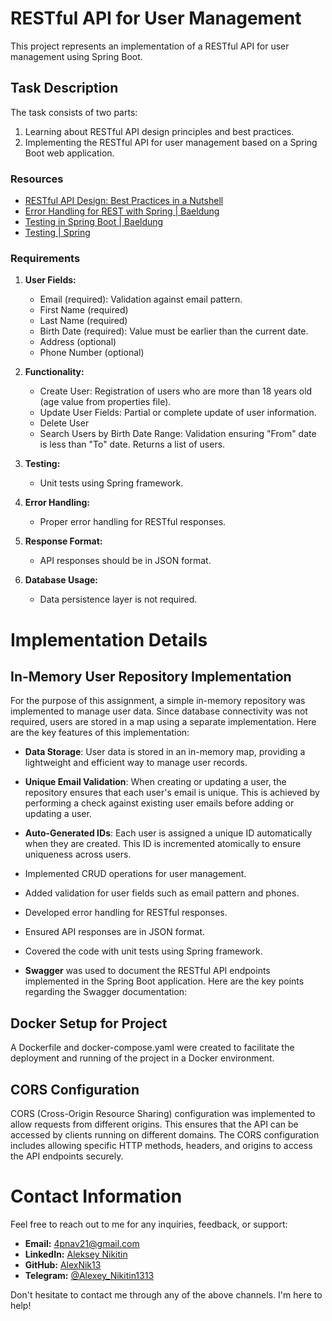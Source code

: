 # RESTful API for User Management

This project represents an implementation of a RESTful API for user management using Spring Boot.

## Task Description
The task consists of two parts:
1. Learning about RESTful API design principles and best practices.
2. Implementing the RESTful API for user management based on a Spring Boot web application.

### Resources
- [RESTful API Design: Best Practices in a Nutshell](https://restfulapi.net/)
- [Error Handling for REST with Spring | Baeldung](https://www.baeldung.com/rest-api-error-handling-best-practices)
- [Testing in Spring Boot | Baeldung](https://www.baeldung.com/spring-boot-testing)
- [Testing | Spring](https://spring.io/guides/gs/testing-web/)

### Requirements
1. **User Fields:**
    - Email (required): Validation against email pattern.
    - First Name (required)
    - Last Name (required)
    - Birth Date (required): Value must be earlier than the current date.
    - Address (optional)
    - Phone Number (optional)

2. **Functionality:**
    - Create User: Registration of users who are more than 18 years old (age value from properties file).
    - Update User Fields: Partial or complete update of user information.
    - Delete User
    - Search Users by Birth Date Range: Validation ensuring "From" date is less than "To" date. Returns a list of users.

3. **Testing:**
    - Unit tests using Spring framework.

4. **Error Handling:**
    - Proper error handling for RESTful responses.

5. **Response Format:**
    - API responses should be in JSON format.

6. **Database Usage:**
    - Data persistence layer is not required.

# Implementation Details

## In-Memory User Repository Implementation

For the purpose of this assignment, a simple in-memory repository was implemented to manage user data. Since database connectivity was not required, users are stored in a map using a separate implementation. Here are the key features of this implementation:

- **Data Storage**: User data is stored in an in-memory map, providing a lightweight and efficient way to manage user records.

- **Unique Email Validation**: When creating or updating a user, the repository ensures that each user's email is unique. This is achieved by performing a check against existing user emails before adding or updating a user.

- **Auto-Generated IDs**: Each user is assigned a unique ID automatically when they are created. This ID is incremented atomically to ensure uniqueness across users.


- Implemented CRUD operations for user management.
- Added validation for user fields such as email pattern and phones.
- Developed error handling for RESTful responses.
- Ensured API responses are in JSON format.
- Covered the code with unit tests using Spring framework.

- **Swagger** was used to document the RESTful API endpoints implemented in the Spring Boot application. Here are the key points regarding the Swagger documentation:

## Docker Setup for Project

A Dockerfile and docker-compose.yaml were created to facilitate the deployment and running of the project in a Docker environment.

## CORS Configuration

CORS (Cross-Origin Resource Sharing) configuration was implemented to allow requests from different origins. This ensures that the API can be accessed by clients running on different domains. The CORS configuration includes allowing specific HTTP methods, headers, and origins to access the API endpoints securely.


# Contact Information

Feel free to reach out to me for any inquiries, feedback, or support:

- **Email:** [4pnav21@gmail.com](mailto:4pnav21@gmail.com)
- **LinkedIn:** [Aleksey Nikitin](https://www.linkedin.com/in/aleksey-nikitin-62728414b/)
- **GitHub:** [AlexNik13](https://github.com/AlexNik13)
- **Telegram:** [@Alexey_Nikitin1313](https://t.me/Alexey_Nikitin1313)

Don't hesitate to contact me through any of the above channels. I'm here to help!
